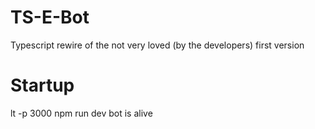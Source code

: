 # TS-E-Bot

Typescript rewire of the not very loved (by the developers) first version

# Startup

lt -p 3000
npm run dev
bot is alive
